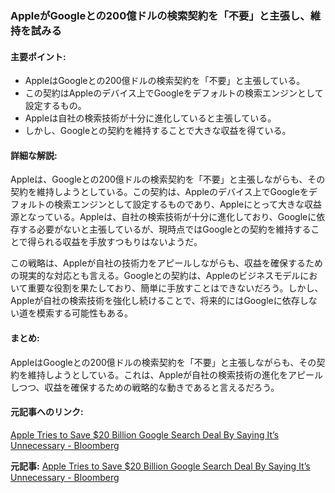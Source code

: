 ### AppleがGoogleとの200億ドルの検索契約を「不要」と主張し、維持を試みる

#### 主要ポイント:
- AppleはGoogleとの200億ドルの検索契約を「不要」と主張している。
- この契約はAppleのデバイス上でGoogleをデフォルトの検索エンジンとして設定するもの。
- Appleは自社の検索技術が十分に進化していると主張している。
- しかし、Googleとの契約を維持することで大きな収益を得ている。

#### 詳細な解説:
Appleは、Googleとの200億ドルの検索契約を「不要」と主張しながらも、その契約を維持しようとしている。この契約は、Appleのデバイス上でGoogleをデフォルトの検索エンジンとして設定するものであり、Appleにとって大きな収益源となっている。Appleは、自社の検索技術が十分に進化しており、Googleに依存する必要がないと主張しているが、現時点ではGoogleとの契約を維持することで得られる収益を手放すつもりはないようだ。

この戦略は、Appleが自社の技術力をアピールしながらも、収益を確保するための現実的な対応とも言える。Googleとの契約は、Appleのビジネスモデルにおいて重要な役割を果たしており、簡単に手放すことはできないだろう。しかし、Appleが自社の検索技術を強化し続けることで、将来的にはGoogleに依存しない道を模索する可能性もある。

#### まとめ:
AppleはGoogleとの200億ドルの検索契約を「不要」と主張しながらも、その契約を維持しようとしている。これは、Appleが自社の検索技術の進化をアピールしつつ、収益を確保するための戦略的な動きであると言えるだろう。

#### 元記事へのリンク:
[Apple Tries to Save $20 Billion Google Search Deal By Saying It’s Unnecessary - Bloomberg](https://www.bloomberg.com/news/articles/2023-11-14/apple-tries-to-save-20-billion-google-search-deal-by-saying-it-s-unnecessary)

**元記事:** [Apple Tries to Save $20 Billion Google Search Deal By Saying It’s Unnecessary - Bloomberg](https://www.bloomberg.com/news/articles/2025-05-08/apple-tries-to-save-20-billion-google-search-deal-by-saying-it-s-unnecessary)